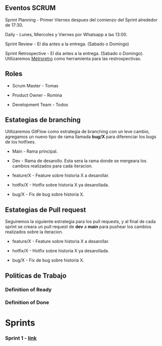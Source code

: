 ## Eventos SCRUM

Sprint Planning - Primer Viernes despues del comienzo del Sprint alrededor de 17:30.

Daily - Lunes, Miercoles y Viernes por Whatsapp a las 13:00.

Sprint Review - El dia antes a la entrega. (Sabado o Domingo)

Sprint Retrospective - El dia antes a la entrega. (Sabado o Domingo).
Utilizaremos [Metroretro](https://metroretro.io/) como herramienta para las restrospectivas.

## Roles

- Scrum Master - Tomas

- Product Owner - Romina

- Development Team - Todos

## Estategias de branching

Utilizaremos GitFlow como estrategia de branching con un leve cambio, agregamos un nuevo tipo de rama llamada <strong>bug/X</strong> para diferenciar los bugs de los hotfixes.

- Main - Rama principal.

- Dev - Rama de desarollo. Esta sera la rama donde se mergeara los cambios realizados para cada iteracion.

- feature/X - Feature sobre historia X a desarollar.

- hotfix/X - Hotfix sobre historia X ya desarollada.

- bug/X - Fix de bug sobre historia X.

## Estategias de Pull request

Seguiremos la siguiente estrategia para los pull requests, y al final de cada sprint se creara un pull request de <strong>dev</strong> a <strong>main</strong> para pushear los cambios realizados sobre la iteracion.

- feature/X - Feature sobre historia X a desarollar.

- hotfix/X - Hotfix sobre historia X ya desarollada.

- bug/X - Fix de bug sobre historia X.

## Politicas de Trabajo

### Definition of Ready

### Definition of Done

# Sprints

### Sprint 1 - [link](./Sprint1\README.md)
